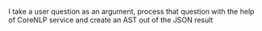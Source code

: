 I take a user question as an argument, process that question with the help of CoreNLP service and create an AST out of the JSON result